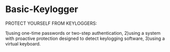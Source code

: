 # Basic-Keylogger
PROTECT YOURSELF FROM KEYLOGGERS:

  1)using one-time passwords or two-step authentication,
  2)using a system with proactive protection designed to detect keylogging software,
  3)using a virtual keyboard.

